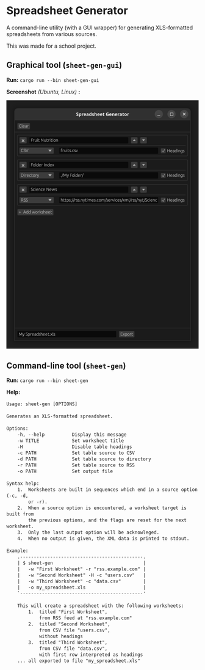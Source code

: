 # Spreadsheet Generator

A command-line utility (with a GUI wrapper) for generating XLS-formatted spreadsheets from various sources.

This was made for a school project.

## Graphical tool (`sheet-gen-gui`)

**Run:** `cargo run --bin sheet-gen-gui`

**Screenshot** *(Ubuntu, Linux)* **:**

![Screenshot](screenshot.png)

## Command-line tool (`sheet-gen`)

**Run:** `cargo run --bin sheet-gen`

**Help:**

```
Usage: sheet-gen [OPTIONS]

Generates an XLS-formatted spreadsheet.

Options:
    -h, --help          Display this message
    -w TITLE            Set worksheet title
    -H                  Disable table headings
    -c PATH             Set table source to CSV
    -d PATH             Set table source to directory
    -r PATH             Set table source to RSS
    -o PATH             Set output file

Syntax help:
    1.  Worksheets are built in sequences which end in a source option (-c, -d,
        or -r).
    2.  When a source option is encountered, a worksheet target is built from
        the previous options, and the flags are reset for the next worksheet.
    3.  Only the last output option will be acknowleged.
    4.  When no output is given, the XML data is printed to stdout.

Example:
    .---------------------------------------------.
    | $ sheet-gen                                 |
    |   -w "First Worksheet" -r "rss.example.com" |
    |   -w "Second Worksheet" -H -c "users.csv"   |
    |   -w "Third Worksheet" -c "data.csv"        |
    |   -o my_spreadsheet.xls                     |
    `---------------------------------------------'

    This will create a spreadsheet with the following worksheets:
        1.  titled "First Worksheet",
            from RSS feed at "rss.example.com"
        2.  titled "Second Worksheet",
            from CSV file "users.csv",
            without headings
        3.  titled "Third Worksheet",
            from CSV file "data.csv",
            with first row interpreted as headings
    ... all exported to file "my_spreadsheet.xls"
```